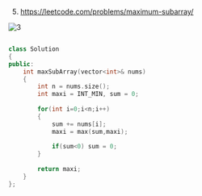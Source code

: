 5. https://leetcode.com/problems/maximum-subarray/

![3](https://user-images.githubusercontent.com/37560890/166399579-c2f42f6f-1104-4a0a-8f98-64ad47fb51a7.jpg)

```cpp

class Solution 
{
public:
    int maxSubArray(vector<int>& nums)
    {
        int n = nums.size();
        int maxi = INT_MIN, sum = 0;
        
        for(int i=0;i<n;i++)
        {
            sum += nums[i];
            maxi = max(sum,maxi);
            
            if(sum<0) sum = 0;
        }
        
        return maxi;
    }
};
```
